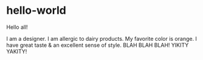 # hello-world

Hello all!

I am a designer. I am allergic to dairy products. My favorite color is orange. I have great taste & an excellent sense of style.
BLAH BLAH BLAH! YIKITY YAKITY! 
